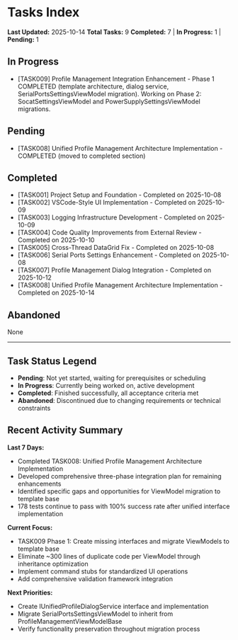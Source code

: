 # Tasks Index

**Last Updated:** 2025-10-14
**Total Tasks:** 9
**Completed:** 7 | **In Progress:** 1 | **Pending:** 1

## In Progress

- [TASK009] Profile Management Integration Enhancement - Phase 1 COMPLETED (template architecture, dialog service, SerialPortsSettingsViewModel migration). Working on Phase 2: SocatSettingsViewModel and PowerSupplySettingsViewModel migrations.

## Pending

- [TASK008] Unified Profile Management Architecture Implementation - COMPLETED (moved to completed section)

## Completed

- [TASK001] Project Setup and Foundation - Completed on 2025-10-08
- [TASK002] VSCode-Style UI Implementation - Completed on 2025-10-09
- [TASK003] Logging Infrastructure Development - Completed on 2025-10-09
- [TASK004] Code Quality Improvements from External Review - Completed on 2025-10-10
- [TASK005] Cross-Thread DataGrid Fix - Completed on 2025-10-08
- [TASK006] Serial Ports Settings Enhancement - Completed on 2025-10-08
- [TASK007] Profile Management Dialog Integration - Completed on 2025-10-12
- [TASK008] Unified Profile Management Architecture Implementation - Completed on 2025-10-14

## Abandoned

None

---

## Task Status Legend

- **Pending**: Not yet started, waiting for prerequisites or scheduling
- **In Progress**: Currently being worked on, active development
- **Completed**: Finished successfully, all acceptance criteria met
- **Abandoned**: Discontinued due to changing requirements or technical constraints

## Recent Activity Summary

**Last 7 Days:**

- Completed TASK008: Unified Profile Management Architecture Implementation
- Developed comprehensive three-phase integration plan for remaining enhancements
- Identified specific gaps and opportunities for ViewModel migration to template base
- 178 tests continue to pass with 100% success rate after unified interface implementation

**Current Focus:**

- TASK009 Phase 1: Create missing interfaces and migrate ViewModels to template base
- Eliminate ~300 lines of duplicate code per ViewModel through inheritance optimization
- Implement command stubs for standardized UI operations
- Add comprehensive validation framework integration

**Next Priorities:**

- Create IUnifiedProfileDialogService interface and implementation
- Migrate SerialPortsSettingsViewModel to inherit from ProfileManagementViewModelBase
- Verify functionality preservation throughout migration process
